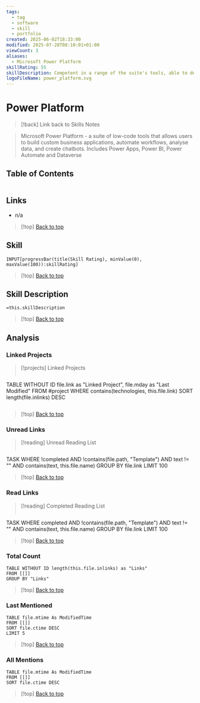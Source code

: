```yaml
---
tags:
  - tag
  - software
  - skill
  - portfolio
created: 2025-06-02T18:33:00
modified: 2025-07-28T08:10:01+01:00
viewCount: 3
aliases:
  - Microsoft Power Platform
skillRating: 55
skillDescription: Competent in a range of the suite's tools, able to develop custom applications for business needs.
logoFileName: power_platform.svg
---
```


# Power Platform

> [!back] Link back to <span class="theme-link">Skills Notes</span>

> <span class="theme-link">Microsoft</span> Power Platform - a suite of low-code tools that allows users to build custom business applications, automate workflows, analyse data, and create chatbots. Includes <span class="theme-link">Power Apps</span>, <span class="theme-link">Power BI</span>, <span class="theme-link">Power Automate</span> and Dataverse

## Table of Contents

```table-of-contents
```

## Links

- n/a

>[!top] [Back to top](#Table%20of%20Contents)

## Skill

```meta-bind  
INPUT[progressBar(title(Skill Rating), minValue(0), maxValue(100)):skillRating]  
```

>[!top] [Back to top](#Table%20of%20Contents)

## Skill Description

`=this.skillDescription`

>[!top] [Back to top](#Table%20of%20Contents)

## Analysis

### Linked Projects

>[!projects] Linked Projects
>```dataview
TABLE WITHOUT ID file.link as "Linked Project", file.mday as "Last Modified"
FROM #project 
WHERE contains(technologies, this.file.link)
SORT length(file.inlinks) DESC
>```

>[!top] [Back to top](#Table%20of%20Contents)

### Unread Links

>[!reading] Unread Reading List
>```dataview
TASK
WHERE !completed AND !contains(file.path, "Template") AND text != "" AND contains(text, this.file.name)
GROUP BY file.link
LIMIT 100

>[!top] [Back to top](#Table%20of%20Contents)

### Read Links

>[!reading] Completed Reading List
>```dataview
TASK
WHERE completed AND !contains(file.path, "Template") AND text != "" AND contains(text, this.file.name)
GROUP BY file.link
LIMIT 100

>[!top] [Back to top](#Table%20of%20Contents)

### Total Count

```dataview
TABLE WITHOUT ID length(this.file.inlinks) as "Links"
FROM [[]]
GROUP BY "Links"
```

>[!top] [Back to top](#Table%20of%20Contents)

### Last Mentioned

```dataview
TABLE file.mtime As ModifiedTime
FROM [[]]
SORT file.ctime DESC
LIMIT 5
```

>[!top] [Back to top](#Table%20of%20Contents)

### All Mentions

```dataview
TABLE file.mtime As ModifiedTime
FROM [[]]
SORT file.ctime DESC
```

>[!top] [Back to top](#Table%20of%20Contents)